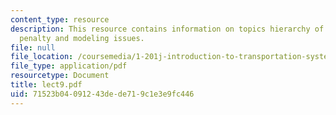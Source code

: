 ```yaml
---
content_type: resource
description: This resource contains information on topics hierarchy of choices, transfer
  penalty and modeling issues.
file: null
file_location: /coursemedia/1-201j-introduction-to-transportation-systems-fall-2006/71523b04091243dede719c1e3e9fc446_lect9.pdf
file_type: application/pdf
resourcetype: Document
title: lect9.pdf
uid: 71523b04-0912-43de-de71-9c1e3e9fc446
---
```

